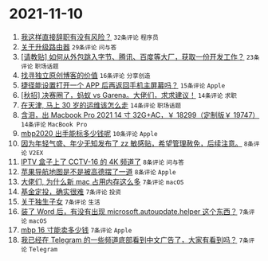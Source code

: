 # 2021-11-10

1. [我这样直接辞职有没有风险？](https://www.v2ex.com/t/814338) `32条评论` `程序员`
1. [关于升级路由器](https://www.v2ex.com/t/814311) `29条评论` `问与答`
1. [[请教贴] 如何从外包跳入字节、腾讯、百度等大厂，获取一份开发工作？](https://www.v2ex.com/t/814309) `23条评论` `职场话题`
1. [找寻独立原创博客的价值](https://www.v2ex.com/t/814316) `16条评论` `分享创造`
1. [捷径能设置打开一个 APP 后再返回手机主屏幕吗？](https://www.v2ex.com/t/814314) `15条评论` `Apple`
1. [[秋招] 决赛圈了，蚂蚁 vs Garena。大佬们，求求建议！](https://www.v2ex.com/t/814337) `14条评论` `求职`
1. [在天津, 马上 30 岁的运维该怎么走](https://www.v2ex.com/t/814333) `14条评论` `职场话题`
1. [含泪，出 Macbook Pro 2021 14 寸 32G+AC，￥ 18299（定制版￥ 19747）](https://www.v2ex.com/t/814332) `14条评论` `MacBook Pro`
1. [mbp2020 出手能标多少钱呢](https://www.v2ex.com/t/814308) `10条评论` `Apple`
1. [因为年轻气盛、年少无知发布了 zz 敏感贴，希望管理赦免，后续注意。](https://www.v2ex.com/t/814325) `8条评论` `V2EX`
1. [IPTV 盒子上了 CCTV-16 的 4K 频道了](https://www.v2ex.com/t/814324) `8条评论` `问与答`
1. [苹果导航地图是不是被高德摆了一道](https://www.v2ex.com/t/814310) `8条评论` `Apple`
1. [大佬们, 为什么新 mac 占用内存这么多](https://www.v2ex.com/t/814344) `7条评论` `macOS`
1. [基金定投，确实很难](https://www.v2ex.com/t/814341) `7条评论` `投资`
1. [关于独生子女](https://www.v2ex.com/t/814339) `7条评论` `生活`
1. [装了 Word 后，有没有出现 microsoft.autoupdate.helper 这个东西？](https://www.v2ex.com/t/814336) `7条评论` `macOS`
1. [mbp 16 寸能卖多少钱](https://www.v2ex.com/t/814331) `7条评论` `Apple`
1. [我已经在 Telegram 的一些频道底部看到中文广告了，大家有看到吗？](https://www.v2ex.com/t/814318) `7条评论` `Telegram`
